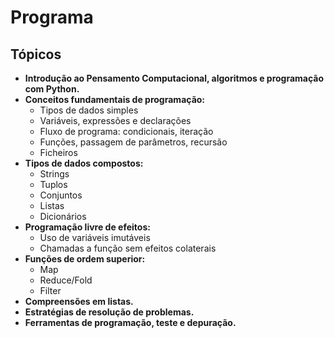 # Programa

## Tópicos

- **Introdução ao Pensamento Computacional, algoritmos e programação com Python.**
- **Conceitos fundamentais de programação:**
  - Tipos de dados simples
  - Variáveis, expressões e declarações
  - Fluxo de programa: condicionais, iteração
  - Funções, passagem de parâmetros, recursão
  - Ficheiros
- **Tipos de dados compostos:**
  - Strings
  - Tuplos
  - Conjuntos
  - Listas
  - Dicionários
- **Programação livre de efeitos:**
  - Uso de variáveis imutáveis
  - Chamadas a função sem efeitos colaterais
- **Funções de ordem superior:**
  - Map
  - Reduce/Fold
  - Filter
- **Compreensões em listas.**
- **Estratégias de resolução de problemas.**
- **Ferramentas de programação, teste e depuração.**
